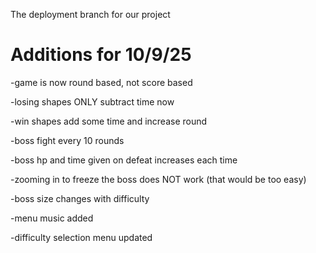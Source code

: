 The deployment branch for our project

# Additions for 10/9/25
-game is now round based, not score based

-losing shapes ONLY subtract time now

-win shapes add some time and increase round

-boss fight every 10 rounds

-boss hp and time given on defeat increases each time

-zooming in to freeze the boss does NOT work (that would be too easy)

-boss size changes with difficulty

-menu music added

-difficulty selection menu updated
